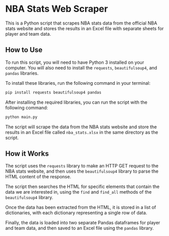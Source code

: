 # NBA Stats Web Scraper

This is a Python script that scrapes NBA stats data from the official NBA stats website and stores the results in an Excel file with separate sheets for player and team data.

## How to Use

To run this script, you will need to have Python 3 installed on your computer. You will also need to install the `requests`, `beautifulsoup4`, and `pandas` libraries.

To install these libraries, run the following command in your terminal:

```bash
pip install requests beautifulsoup4 pandas
```

After installing the required libraries, you can run the script with the following command:

```bash
python main.py
```

The script will scrape the data from the NBA stats website and store the results in an Excel file called `nba_stats.xlsx` in the same directory as the script.

## How it Works

The script uses the `requests` library to make an HTTP GET request to the NBA stats website, and then uses the `beautifulsoup4` library to parse the HTML content of the response.

The script then searches the HTML for specific elements that contain the data we are interested in, using the `find` and `find_all` methods of the `beautifulsoup4` library.

Once the data has been extracted from the HTML, it is stored in a list of dictionaries, with each dictionary representing a single row of data.

Finally, the data is loaded into two separate Pandas dataframes for player and team data, and then saved to an Excel file using the `pandas` library.
